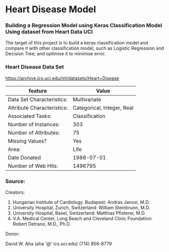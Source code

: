 # Heart Disease Model

### Building a Regression Model using Keras Classification Model Using dataset from Heart Data UCI
The target of this project is to build a keras classification model and compare it with other classification model, such as Logistic Regression and Decision Tree; and optimise it to minimise error. <br>

### Heart Disease Data Set
https://archive.ics.uci.edu/ml/datasets/Heart+Disease

feature | Value
---|---
Data Set Characteristics: | Multivariate
Attribute Characteristics: | Categorical, Integer, Real
Associated Tasks: | Classification
Number of Instances: | 303
Number of Attributes: | 75
Missing Values? | Yes
Area: | Life
Date Donated | 1988-07-01
Number of Web Hits: | 1496795

### Source:

Creators: 

1. Hungarian Institute of Cardiology. Budapest: Andras Janosi, M.D. 
2. University Hospital, Zurich, Switzerland: William Steinbrunn, M.D. 
3. University Hospital, Basel, Switzerland: Matthias Pfisterer, M.D. 
4. V.A. Medical Center, Long Beach and Cleveland Clinic Foundation: Robert Detrano, M.D., Ph.D. 

Donor: 

David W. Aha (aha '@' ics.uci.edu) (714) 856-8779
